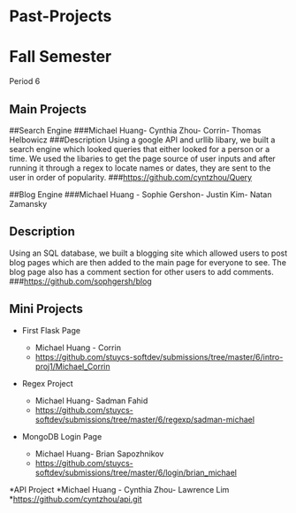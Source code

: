 Past-Projects
=============
# Fall Semester
Period 6
## Main Projects

##Search Engine
###Michael Huang- Cynthia Zhou- Corrin- Thomas Helbowicz 
###Description
Using a google API and urllib libary, we built a search engine which looked queries that either looked for a person or a time. We used the libaries to get the page source of user inputs and after running it through a regex to locate names or dates, they are sent to the user in order of popularity.
###https://github.com/cyntzhou/Query

##Blog Engine
###Michael Huang - Sophie Gershon- Justin Kim- Natan Zamansky
## Description
Using an SQL database, we built a blogging site which allowed users to post blog pages which are then added to the main page for everyone to see. The blog page also has a comment section for other users to add comments.
###https://github.com/sophgersh/blog

## Mini Projects

* First Flask Page
  * Michael Huang - Corrin 
  * https://github.com/stuycs-softdev/submissions/tree/master/6/intro-proj1/Michael_Corrin

* Regex Project
  * Michael Huang- Sadman Fahid 
  * https://github.com/stuycs-softdev/submissions/tree/master/6/regexp/sadman-michael
 
* MongoDB Login Page
  * Michael Huang- Brian Sapozhnikov
  * https://github.com/stuycs-softdev/submissions/tree/master/6/login/brian_michael

*API Project
     *Michael Huang - Cynthia Zhou- Lawrence Lim
     *https://github.com/cyntzhou/api.git

